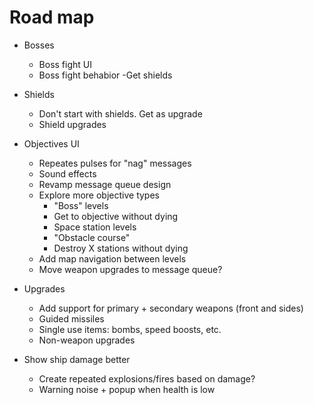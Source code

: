 # Road map

- Bosses
  - Boss fight UI
  - Boss fight behabior
    -Get shields
- Shields

  - Don't start with shields. Get as upgrade
  - Shield upgrades

- Objectives UI

  - Repeates pulses for "nag" messages
  - Sound effects
  - Revamp message queue design
  - Explore more objective types
    - "Boss" levels
    - Get to objective without dying
    - Space station levels
    - "Obstacle course"
    - Destroy X stations without dying
  - Add map navigation between levels
  - Move weapon upgrades to message queue?

- Upgrades
  - Add support for primary + secondary weapons (front and sides)
  - Guided missiles
  - Single use items: bombs, speed boosts, etc.
  - Non-weapon upgrades
- Show ship damage better
  - Create repeated explosions/fires based on damage?
  - Warning noise + popup when health is low
